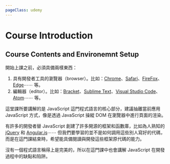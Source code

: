 ```yaml
---
pageClass: udemy
---
```


# Course Introduction

## Course Contents and Environemnt Setup

開始上課之前，必須具備兩樣東西：

1. 具有開發者工具的瀏覽器（browser）。比如：[Chrome](https://www.google.com/intl/en_us/chrome/)、[Safari](https://www.apple.com/safari/)、[FireFox](https://www.mozilla.org/en-US/firefox/new/)、[Edge](https://www.microsoft.com/en-us/edge)⋯⋯ 等。
2. 編輯器（editor）。比如：[Bracket](http://brackets.io/)、[Sublime Text](https://www.sublimetext.com/)、[Visual Studio Code](https://code.visualstudio.com/)、[Atom](https://atom.io/)⋯⋯ 等。

這堂課所要講解的是 JavaScript 這門程式語言的核心部分，建議抽離當前應用 JavaScript 方式，像是透過 JavaScript 操縱 DOM 在瀏覽器中進行頁面的渲染。

有許多的開發者替 JavaScript 創建了許多開源的框架和函數庫，比如為人熟知的 [jQuery](https://jquery.com/) 和 [Angular.js](https://angularjs.org/)⋯⋯ 但我們要學習的並不是如何調用這些別人寫好的代碼，而是在這門課結束時，希望能具備閱讀與開發這些框架原代碼的能力。

沒有一個程式語言稱得上是完美的，所以在這門課中也會講解 JavaScript 在開發過程中的缺點和陷阱。

